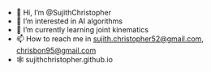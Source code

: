 - 👋 Hi, I’m @SujithChristopher
- 👀 I’m interested in AI algorithms
- 🌱 I’m currently learning joint kinematics
- 📫 How to reach me in sujith.christopher52@gmail.com, chrisbon95@gmail.com
- 🕸️ sujithchristopher.github.io

<!---
SujithChristopher/SujithChristopher is a ✨ special ✨ repository because its `README.md` (this file) appears on your GitHub profile.
You can click the Preview link to take a look at your changes.
--->
